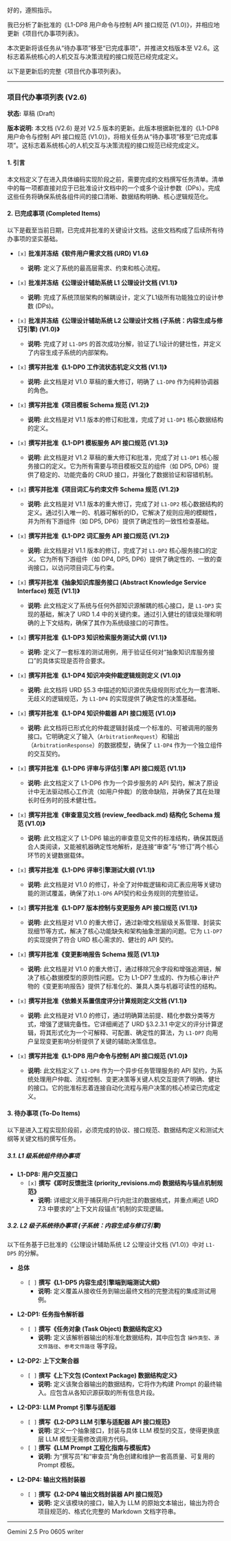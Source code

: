 好的，遵照指示。

我已分析了新批准的《L1-DP8 用户命令与控制 API 接口规范 (V1.0)》，并相应地更新《项目代办事项列表》。

本次更新将该任务从“待办事项”移至“已完成事项”，并推进文档版本至 V2.6。这标志着系统核心的人机交互与决策流程的接口规范已经完成定义。

以下是更新后的完整《项目代办事项列表》。

---

### **项目代办事项列表 (V2.6)**

**状态:** 草稿 (Draft)

**版本说明:** 本文档 (V2.6) 是对 V2.5 版本的更新。此版本根据新批准的《L1-DP8 用户命令与控制 API 接口规范 (V1.0)》，将相关任务从“待办事项”移至“已完成事项”。这标志着系统核心的人机交互与决策流程的接口规范已经完成定义。

#### **1. 引言**

本文档定义了在进入具体编码实现阶段之前，需要完成的文档撰写任务清单。清单中的每一项都直接对应于已批准设计文档中的一个或多个设计参数（DPs）。完成这些任务将确保系统各组件间的接口清晰、数据结构明确、核心逻辑规范化。

#### **2. 已完成事项 (Completed Items)**

以下是截至当前日期，已完成并批准的关键设计文档。这些文档构成了后续所有待办事项的坚实基础。

*   `[x]` **批准并冻结《软件用户需求文档 (URD) V1.6》**
    *   **说明:** 定义了系统的最高层需求、约束和核心流程。

*   `[x]` **批准并冻结《公理设计辅助系统 L1 公理设计文档 (V1.1)》**
    *   **说明:** 完成了系统顶层架构的解耦设计，定义了L1级所有功能独立的设计参数 (DPs)。

*   `[x]` **批准并冻结《公理设计辅助系统 L2 公理设计文档 (子系统：内容生成与修订引擎) (V1.0)》**
    *   **说明:** 完成了对 `L1-DP5` 的首次成功分解，验证了L1设计的健壮性，并定义了内容生成子系统的内部架构。

*   `[x]` **撰写并批准《L1-DP0 工作流状态机定义文档 (V1.1)》**
    *   **说明:** 此文档是对 V1.0 草稿的重大修订，明确了 `L1-DP0` 作为纯粹协调器的角色。

*   `[x]` **撰写并批准《项目模板 Schema 规范 (V1.2)》**
    *   **说明:** 此文档是对 V1.1 版本的修订和批准，完成了对 `L1-DP1` 核心数据结构的定义。

*   `[x]` **撰写并批准《L1-DP1 模板服务 API 接口规范 (V1.3)》**
    *   **说明:** 此文档是对 V1.2 草稿的重大修订和批准，完成了对 `L1-DP1` 核心服务接口的定义。它为所有需要与项目模板交互的组件（如 DP5, DP6）提供了稳定的、功能完备的 CRUD 接口，并强化了数据验证和容错机制。

*   `[x]` **撰写并批准《项目词汇与约束文件 Schema 规范 (V1.2)》**
    *   **说明:** 此文档是对 V1.1 版本的重大修订，完成了对 `L1-DP2` 核心数据结构的定义。通过引入唯一的、机器可解析的ID，它解决了规则应用的模糊性，并为所有下游组件（如 DP5, DP6）提供了确定性的一致性检查基础。

*   `[x]` **撰写并批准《L1-DP2 词汇服务 API 接口规范 (V1.2)》**
    *   **说明:** 此文档是对 V1.1 版本的修订，完成了对 `L1-DP2` 核心服务接口的定义。它为所有下游组件（如 DP4, DP5, DP6）提供了确定性的、一致的查询接口，以访问项目词汇与约束。

*   `[x]` **撰写并批准《抽象知识库服务接口 (Abstract Knowledge Service Interface) 规范 (V1.1)》**
    *   **说明:** 此文档定义了系统与任何外部知识源解耦的核心接口，是 `L1-DP3` 实现的基础，解决了 URD 1.4 中的关键约束。通过引入健壮的错误处理和明确的上下文结构，确保了其作为系统级接口的可靠性。

*   `[x]` **撰写并批准《L1-DP3 知识检索服务测试大纲 (V1.1)》**
    *   **说明:** 定义了一套标准的测试用例，用于验证任何对“抽象知识库服务接口”的具体实现是否符合要求。

*   `[x]` **撰写并批准《L1-DP4 知识冲突仲裁逻辑规则定义 (V1.0)》**
    *   **说明:** 此文档将 URD §5.3 中描述的知识源优先级规则形式化为一套清晰、无歧义的逻辑规范，为 `L1-DP4` 的实现提供了确定性的决策基础。

*   `[x]` **撰写并批准《L1-DP4 知识仲裁器 API 接口规范 (V1.0)》**
    *   **说明:** 此文档将已形式化的仲裁逻辑封装成一个标准的、可被调用的服务接口。它明确定义了输入（`ArbitrationRequest`）和输出（`ArbitrationResponse`）的数据模型，确保了 `L1-DP4` 作为一个独立组件的交互契约。

*   `[x]` **撰写并批准《L1-DP6 评审与评估引擎 API 接口规范 (V1.1)》**
    *   **说明:** 此文档定义了 L1-DP6 作为一个异步服务的 API 契约，解决了原设计中无法驱动核心工作流（如用户仲裁）的致命缺陷，并确保了其在处理长时任务时的技术健壮性。

*   `[x]` **撰写并批准《审查意见文档 (review_feedback.md) 结构化 Schema 规范 (V1.0)》**
    *   **说明:** 此文档定义了 L1-DP6 输出的审查意见文件的标准结构，确保其既适合人类阅读，又能被机器确定性地解析，是连接“审查”与“修订”两个核心环节的关键数据载体。

*   `[x]` **撰写并批准《L1-DP6 评审引擎测试大纲 (V1.1)》**
    *   **说明:** 此文档是对 V1.0 的修订，补全了对仲裁逻辑和词汇表应用等关键功能的测试覆盖，确保了对`L1-DP6` API契约和业务规则的完整验证。

*   `[x]` **撰写并批准《L1-DP7 版本控制与变更服务 API 接口规范 (V1.1)》**
    *   **说明:** 此文档是对 V1.0 的重大修订，通过新增文档层级关系管理、封装实现细节等方式，解决了核心功能缺失和架构抽象泄漏的问题。它为 `L1-DP7` 的实现提供了符合 URD 核心需求的、健壮的 API 契约。

*   `[x]` **撰写并批准《变更影响报告 Schema 规范 (V1.1)》**
    *   **说明:** 此文档是对 V1.0 的重大修订，通过移除冗余字段和增强追溯链，解决了核心数据模型的原则性问题。它为 L1-DP7 生成的、作为核心审计产物的《变更影响报告》提供了标准化的、兼具人类与机器可读性的结构。

*   `[x]` **撰写并批准《依赖关系置信度评分计算规则定义文档 (V1.1)》**
    *   **说明:** 此文档是对 V1.0 的修订，通过明确算法前提、精化参数分类等方式，增强了逻辑完备性。它详细阐述了 URD §3.2.3.1 中定义的评分计算逻辑，将其形式化为一个可解释、可配置、确定性的算法，为 `L1-DP7` 向用户呈现变更影响分析提供了关键的辅助决策信息。

*   `[x]` **撰写并批准《L1-DP8 用户命令与控制 API 接口规范 (V1.0)》**
    *   **说明:** 此文档定义了 `L1-DP8` 作为一个异步任务管理服务的 API 契约，为系统处理用户仲裁、流程控制、变更决策等关键人机交互提供了明确、健壮的接口。它的批准标志着连接自动化流程与用户决策的核心桥梁已完成定义。

#### **3. 待办事项 (To-Do Items)**

以下是进入工程实现阶段前，必须完成的协议、接口规范、数据结构定义和测试大纲等关键文档的撰写任务。

##### **3.1. L1 级系统组件待办事项**

*   **L1-DP8: 用户交互接口**
    *   `[x]` **撰写《即时反馈批注 (priority_revisions.md) 数据结构与锚点机制规范》**
        *   **说明:** 详细定义用于捕获用户行内批注的数据格式，并重点阐述 URD 7.3 中要求的“上下文片段锚点”机制的实现逻辑。

##### **3.2. L2 级子系统待办事项 (子系统：内容生成与修订引擎)**

以下任务基于已批准的《公理设计辅助系统 L2 公理设计文档 (V1.0)》中对 `L1-DP5` 的分解。

*   **总体**
    *   `[ ]` **撰写《L1-DP5 内容生成引擎端到端测试大纲》**
        *   **说明:** 定义覆盖从接收任务到输出最终文档的完整流程的集成测试用例。

*   **L2-DP1: 任务指令解析器**
    *   `[ ]` **撰写《任务对象 (Task Object) 数据结构定义》**
        *   **说明:** 定义该解析器输出的标准化数据结构，其中应包含 `操作类型`、`源文件路径`、`参考文件路径` 等字段。

*   **L2-DP2: 上下文聚合器**
    *   `[ ]` **撰写《上下文包 (Context Package) 数据结构定义》**
        *   **说明:** 定义该聚合器输出的数据结构，它将作为构建 Prompt 的最终输入。应包含从各知识源获取的所有信息片段。

*   **L2-DP3: LLM Prompt 引擎与适配器**
    *   `[ ]` **撰写《L2-DP3 LLM 引擎与适配器 API 接口规范》**
        *   **说明:** 定义一个抽象接口，封装与具体 LLM 模型的交互，使得更换底层 LLM 模型无需修改调用方代码。
    *   `[ ]` **撰写《LLM Prompt 工程化指南与模板库》**
        *   **说明:** 为“撰写员”和“审查员”角色创建和维护一套高质量、可复用的 Prompt 模板。

*   **L2-DP4: 输出文档封装器**
    *   `[ ]` **撰写《L2-DP4 输出文档封装器 API 接口规范》**
        *   **说明:** 定义该模块的接口，输入为 LLM 的原始文本输出，输出为符合项目规范的、格式化完整的 Markdown 文档字符串。

---
Gemini 2.5 Pro 0605 writer